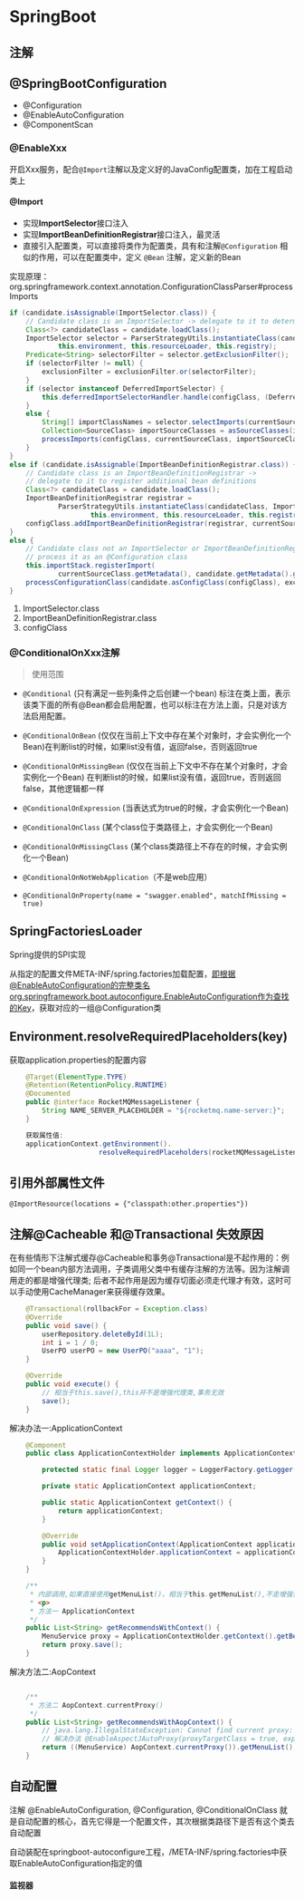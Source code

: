 # SpringBoot

## 注解

## @SpringBootConfiguration

- @Configuration
- @EnableAutoConfiguration
- @ComponentScan

### @EnableXxx

开启Xxx服务，配合`@Import`注解以及定义好的JavaConfig配置类，加在工程启动类上

#### @Import

- 实现**ImportSelector**接口注入
- 实现**ImportBeanDefinitionRegistrar**接口注入，最灵活
- 直接引入配置类，可以直接将类作为配置类，具有和注解`@Configuration` 相似的作用，可以在配置类中，定义 `@Bean` 注解，定义新的Bean

实现原理：org.springframework.context.annotation.ConfigurationClassParser#processImports

```java
if (candidate.isAssignable(ImportSelector.class)) {
	// Candidate class is an ImportSelector -> delegate to it to determine imports
	Class<?> candidateClass = candidate.loadClass();
	ImportSelector selector = ParserStrategyUtils.instantiateClass(candidateClass, ImportSelector.class,
			this.environment, this.resourceLoader, this.registry);
	Predicate<String> selectorFilter = selector.getExclusionFilter();
	if (selectorFilter != null) {
		exclusionFilter = exclusionFilter.or(selectorFilter);
	}
	if (selector instanceof DeferredImportSelector) {
		this.deferredImportSelectorHandler.handle(configClass, (DeferredImportSelector) selector);
	}
	else {
		String[] importClassNames = selector.selectImports(currentSourceClass.getMetadata());
		Collection<SourceClass> importSourceClasses = asSourceClasses(importClassNames, exclusionFilter);
		processImports(configClass, currentSourceClass, importSourceClasses, exclusionFilter, false);
	}
}
else if (candidate.isAssignable(ImportBeanDefinitionRegistrar.class)) {
	// Candidate class is an ImportBeanDefinitionRegistrar ->
	// delegate to it to register additional bean definitions
	Class<?> candidateClass = candidate.loadClass();
	ImportBeanDefinitionRegistrar registrar =
			ParserStrategyUtils.instantiateClass(candidateClass, ImportBeanDefinitionRegistrar.class,
					this.environment, this.resourceLoader, this.registry);
	configClass.addImportBeanDefinitionRegistrar(registrar, currentSourceClass.getMetadata());
}
else {
	// Candidate class not an ImportSelector or ImportBeanDefinitionRegistrar ->
	// process it as an @Configuration class
	this.importStack.registerImport(
			currentSourceClass.getMetadata(), candidate.getMetadata().getClassName());
	processConfigurationClass(candidate.asConfigClass(configClass), exclusionFilter);
}
```

1. ImportSelector.class
2. ImportBeanDefinitionRegistrar.class
3. configClass

### @ConditionalOnXxx注解

>使用范围

- `@Conditional`  (只有满足一些列条件之后创建一个bean) 标注在类上面，表示该类下面的所有@Bean都会启用配置，也可以标注在方法上面，只是对该方法启用配置。

- `@ConditionalOnBean`  (仅仅在当前上下文中存在某个对象时，才会实例化一个Bean)在判断list的时候，如果list没有值，返回false，否则返回true

- `@ConditionalOnMissingBean`  (仅仅在当前上下文中不存在某个对象时，才会实例化一个Bean) 在判断list的时候，如果list没有值，返回true，否则返回false，其他逻辑都一样

- `@ConditionalOnExpression`  (当表达式为true的时候，才会实例化一个Bean)

- `@ConditionalOnClass`  (某个class位于类路径上，才会实例化一个Bean)

- `@ConditionalOnMissingClass`  (某个class类路径上不存在的时候，才会实例化一个Bean)

- `@ConditionalOnNotWebApplication`（不是web应用）

- `@ConditionalOnProperty(name = "swagger.enabled", matchIfMissing = true)`

  

## SpringFactoriesLoader

Spring提供的SPI实现

从指定的配置文件META-INF/spring.factories加载配置，即根据@EnableAutoConfiguration的完整类名org.springframework.boot.autoconfigure.EnableAutoConfiguration作为查找的Key，获取对应的一组@Configuration类



## Environment.resolveRequiredPlaceholders(key)

获取application.properties的配置内容
```java
    @Target(ElementType.TYPE)
    @Retention(RetentionPolicy.RUNTIME)
    @Documented
    public @interface RocketMQMessageListener {
        String NAME_SERVER_PLACEHOLDER = "${rocketmq.name-server:}";
    }

    获取属性值:
    applicationContext.getEnvironment().
                      resolveRequiredPlaceholders(rocketMQMessageListener.customizedTraceTopic())
```

## 引用外部属性文件

`@ImportResource(locations = {"classpath:other.properties"})`

## 注解@Cacheable 和@Transactional 失效原因

在有些情形下注解式缓存@Cacheable和事务@Transactional是不起作用的：例如同一个bean内部方法调用，子类调用父类中有缓存注解的方法等。因为注解调用走的都是增强代理类; 后者不起作用是因为缓存切面必须走代理才有效，这时可以手动使用CacheManager来获得缓存效果。

```java
    @Transactional(rollbackFor = Exception.class)
    @Override
    public void save() {
        userRepository.deleteById(1L);
        int i = 1 / 0;
        UserPO userPO = new UserPO("aaaa", "1");
    }

    @Override
    public void execute() {
        // 相当于this.save(),this并不是增强代理类,事务无效
        save();
    }
```

解决办法一:ApplicationContext
```java
    @Component
    public class ApplicationContextHolder implements ApplicationContextAware {

        protected static final Logger logger = LoggerFactory.getLogger(ApplicationContextHolder.class);

        private static ApplicationContext applicationContext;

        public static ApplicationContext getContext() {
            return applicationContext;
        }

        @Override
        public void setApplicationContext(ApplicationContext applicationContext) throws BeansException {
            ApplicationContextHolder.applicationContext = applicationContext;
        }
    }

    /**
     * 内部调用,如果直接使用getMenuList()，相当于this.getMenuList(),不走增强代理
     * <p>
     * 方法一 ApplicationContext
     */
    public List<String> getRecommendsWithContext() {
        MenuService proxy = ApplicationContextHolder.getContext().getBean(getClass());
        return proxy.save();
    }
```

解决方法二:AopContext
```java

    /**
     * 方法二 AopContext.currentProxy()
     */
    public List<String> getRecommendsWithAopContext() {
        // java.lang.IllegalStateException: Cannot find current proxy: Set 'exposeProxy' property on Advised to 'true' to make it available.
        // 解决办法 @EnableAspectJAutoProxy(proxyTargetClass = true, exposeProxy = true),默认值都是false
        return ((MenuService) AopContext.currentProxy()).getMenuList();
    }
```

## 自动配置

注解 @EnableAutoConfiguration, @Configuration, @ConditionalOnClass 就是自动配置的核心，首先它得是一个配置文件，其次根据类路径下是否有这个类去自动配置

自动装配在springboot-autoconfigure工程，/META-INF/spring.factories中获取EnableAutoConfiguration指定的值

#### 监视器

